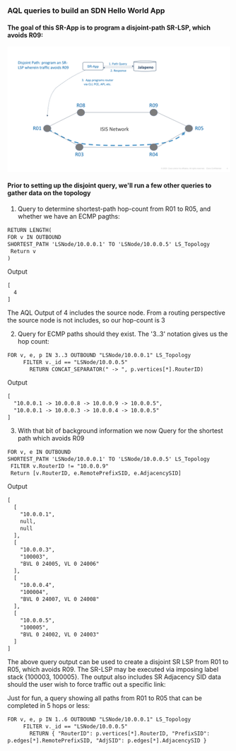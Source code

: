 ###  AQL queries to build an SDN Hello World App

#### The goal of this SR-App is to program a disjoint-path SR-LSP, which avoids R09:

![example topology](diagrams/example-topology.png)

#### Prior to setting up the disjoint query, we'll run a few other queries to gather data on the topology

1. Query to determine shortest-path hop-count from R01 to R05, and whether we have an ECMP pagths:
```
RETURN LENGTH(
FOR v IN OUTBOUND 
SHORTEST_PATH 'LSNode/10.0.0.1' TO 'LSNode/10.0.0.5' LS_Topology
 Return v
)
```
Output
```
[
  4
]
```
The AQL Output of 4 includes the source node.  From a routing perspective the source node is not includes, so our hop-count is 3

2. Query for ECMP paths should they exist.  The '3..3' notation gives us the hop count:
```
FOR v, e, p IN 3..3 OUTBOUND "LSNode/10.0.0.1" LS_Topology
     FILTER v._id == "LSNode/10.0.0.5"
       RETURN CONCAT_SEPARATOR(" -> ", p.vertices[*].RouterID)
```
Output
```
[
  "10.0.0.1 -> 10.0.0.8 -> 10.0.0.9 -> 10.0.0.5",
  "10.0.0.1 -> 10.0.0.3 -> 10.0.0.4 -> 10.0.0.5"
]
```

3. With that bit of background information we now Query for the shortest path which avoids R09
```
FOR v, e IN OUTBOUND 
SHORTEST_PATH 'LSNode/10.0.0.1' TO 'LSNode/10.0.0.5' LS_Topology
 FILTER v.RouterID != "10.0.0.9"
 Return [v.RouterID, e.RemotePrefixSID, e.AdjacencySID]
```
Output
```
[
  [
    "10.0.0.1",
    null,
    null
  ],
  [
    "10.0.0.3",
    "100003",
    "BVL 0 24005, VL 0 24006"
  ],
  [
    "10.0.0.4",
    "100004",
    "BVL 0 24007, VL 0 24008"
  ],
  [
    "10.0.0.5",
    "100005",
    "BVL 0 24002, VL 0 24003"
  ]
]
```
The above query output can be used to create a disjoint SR LSP from R01 to R05, which avoids R09.  The 
SR-LSP may be executed via imposing label stack {100003, 100005}.  The output also includes SR Adjacency SID data should the user wish to force traffic out a specific link:


Just for fun, a query showing all paths from R01 to R05 that can be completed in 5 hops or less:
```
FOR v, e, p IN 1..6 OUTBOUND "LSNode/10.0.0.1" LS_Topology
     FILTER v._id == "LSNode/10.0.0.5"
       RETURN { "RouterID": p.vertices[*].RouterID, "PrefixSID": p.edges[*].RemotePrefixSID, "AdjSID": p.edges[*].AdjacencySID }
```




